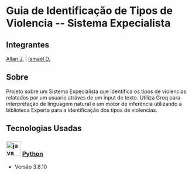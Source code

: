 # Guia de Identificação de Tipos de Violencia -- Sistema Expecialista

## Integrantes 
[Allan J.](https://github.com/allanjose001) | [Ismael D.](https://github.com/ismael-ds-correia)

## Sobre
Projeto sobre um Sistema Expecialista que identifica os tipos de violencias relatados por um usuario atráves de um input de texto.
Utiliza Groq para interpretação de linguagem natural e um motor de inferência utilizando a biblioteca Experta para a identificação dos tipos de violencias.

## Tecnologias Usadas

### <img src="https://cdn.jsdelivr.net/gh/devicons/devicon@latest/icons/python/python-original.svg" height="40" alt="java logo"/> [Python](https://www.python.org)
* Versão 3.8.10
